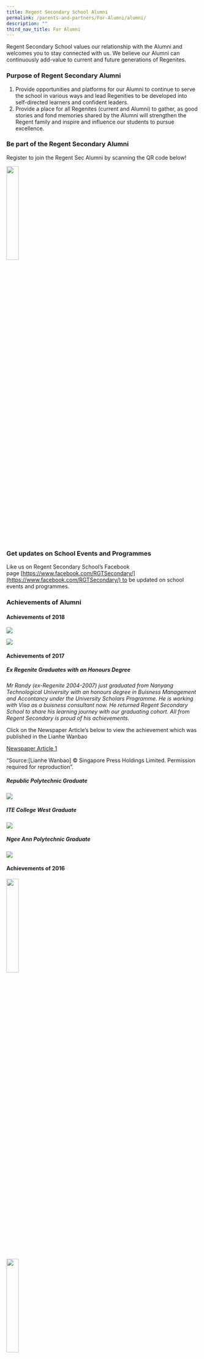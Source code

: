 ```yaml
---
title: Regent Secondary School Alumni
permalink: /parents-and-partners/For-Alumni/alumni/
description: ""
third_nav_title: For Alumni
---
```

Regent Secondary School values our relationship with the Alumni and welcomes you to stay connected with us. We believe our Alumni can continuously add-value to current and future generations of Regenites.

### **Purpose of Regent Secondary Alumni**

1.  Provide opportunities and platforms for our Alumni to continue to serve the school in various ways and lead Regenities to be developed into self-directed learners and confident leaders.
2.  Provide a place for all Regenites (current and Alumni) to gather, as good stories and fond memories shared by the Alumni will strengthen the Regent family and inspire and influence our students to pursue excellence.

### **Be part of the Regent Secondary Alumni**

Register to join the Regent Sec Alumni by scanning the QR code below!

<img src="/images/Alumni_QR-300x300.png" 
     style="width:25%">
		 
### **Get updates on School Events and Programmes**

Like us on Regent Secondary School’s Facebook page [https://www.facebook.com/RGTSecondary/](https://www.facebook.com/RGTSecondary/) to be updated on school events and programmes.

### **Achievements of Alumni**
#### **Achievements of 2018**

![](/images/37370425_1945674552155539_8707109778100322304_n.jpg)

![](/images/Siddiq-Amsyar_Regent.jpg)

#### **Achievements of 2017**

##### **Ex Regenite Graduates with an Honours Degree**


_Mr Randy (ex-Regenite 2004-2007) just graduated from Nanyang Technological University with an honours degree in Buisness Management and Accontancy under the University Scholars Programme. He is working with Visa as a buisness consultant now. He returned Regent Secondary School to share his learning journey with our graduating cohort. All from Regent Secondary is proud of his achievements._

Click on the Newspaper Article’s below to view the achievement which was published in the Lianhe Wanbao

[Newspaper Article 1](/files/Randy.pdf)

“Source:\[Lianhe Wanbao\] © Singapore Press Holdings Limited. Permission required for reproduction”.

##### Republic Polytechnic Graduate 
![](/images/RP-Grad-Former_12_09_17-e1505192740467.png)

##### ITE College West Graduate
![](/images/Nurul-Eriyanie-Mohd-Nazri.png)

##### Ngee Ann Polytechnic Graduate
![](/images/image001.jpg)

#### **Achievements of 2016**

<img src="/images/Siti-zaliha-bte.jpeg" 
     style="width:25%">
		 
<img src="/images/lim-xin-ying-1.jpeg" 
     style="width:25%">

<img src="/images/republic-poly.jpeg" 
     style="width:25%">

*   Siti Zaliha Binte Othman with a Diploma a Chemical & Pharmaceutical Technology
*   Lim Xin Ying Shirlyn with Diploma in Business Informatics
*   Amanda Ho Qin Yi with Diploma in Supply Chain Management, Republic Award
*   Lee tin Hwee with Diploma in Biomedical Sciences, Polytechnic Foundation Programe Scholarship
*   Max Pang Liang Hui with Diploma in Interactive and Digital Media, Diploma Prize
*   Ang Wei Sheng graduated with a Diploma in Manufacturing Engineering and is the proud recipient of the Siemens Award for Outstanding Project Work
*   Edmund Chen Chye Chai graduated with a Diploma in Motion Graphics & Broadcast Design and is the proud recipient of the Calyon Creativity Award
*   Rachael Lum Hui Ting graduated with a Diploma in Motion Graphics & Broadcast Design and is the proud recipient of the Lee Hsien Loong Award, Infinite Frameworks Gold Medal and Infinite Frameworks Award for Outstanding Project Work (MGBD)
*   Lee Hsien Loong Award presented to Rachael Lum Hui Ting

![](/images/rachel-768x768.jpg)

(video need to be uploaded on YT)

Edmund Ang Jun Yan studied Diploma of Material Science (School of Applied Science) and has awarded Republic Award

![](/images/Edmund-ang.jpg)
[https://www.rp.edu.sg/](https://www.rp.edu.sg/)

#### **Achievements of 2015**

![](/images/2015-RP.jpg)

#### **Achievements of 2014**

##### **Nanyang Polytechnic**

Outstanding Graduands 2014

*   **Jonathan Lian Junwen**  
    *Diploma In Sports & Wellness Management* | The Singapore Sports Council Bronze Medal
*   **Tay Guek Cheng Sandra**  
    *Diploma In Visual Communication* | Starlite Silver Medal
*   **Wang Chenhao**  
    *Diploma In Biomedical Engineering* | Bd Medical Bronze Medal
*   **Wynne Celina Effendy**  
    *Diploma In Digital Visual Effects* | Lucasfilm Singapore Silver Medal

#### **Achievements of 2013**

![](/images/Gradposter2013-regent-758x1024.jpg)

![](/images/123.png)

#### **Achievements of 2012**

![](/images/alumni_banner.jpg)

<img src="/images/sg_poly.jpg" 
     style="width:50%">
		 
##### **Lim Hong Yi**

Diploma in Maritime Transportation Management

Singapore Shipping Association Prize

Diploma with Merit

##### **Yong Lynn**

Diploma in Financial Informatics

Diploma with Merit

KS Energy Prize


<img src="/images/ngee_ann_poly.jpg" 
     style="width:50%">
		 
##### **Adelle Ong Fang Min**

Diploma in Early Childhood Education

Diploma with Merit

PAP Community Foundation Prize

Diploma Plus: Certificate in Business

#### **Michelle Chan Shu Hui**

Diploma in Chinese Media & Communication

Diploma with Merit

Threesixzero Production Prize

<img src="/images/ny_poly.jpg" 
     style="width:50%">
		 
##### **Nora Fong Jianyi**

Diploma in Industrial Design

Scanteak Award for Outstanding Project Work

![](/images/alumni-nyp-2.jpg)

<img src="/images/ajc.jpg" 
     style="width:50%">
		 
##### **Toh Yi An**

GCE A Levels – 5 Distinctions

		 
<img src="/images/jjc.jpg" 
     style="width:50%">

##### **Toh Yong Hung**

NTU College Scholarship

### **Our Successful Students**

![](/images/successful-student-1.png)
![](/images/successful-student-2.png)
![](/images/successful-student-3.png)
![](/images/successful-student-4.png)
![](/images/successful-student-5.png)
![](/images/successful-student-6.png)
![](/images/successful-student-7.png)
![](/images/successful-student-8.png)
![](/images/successful-student-9.png)
![](/images/successful-student-10.png)
![](/images/successful-student-11.png)
![](/images/successful-student-12.png)
![](/images/successful-student-13.png)
![](/images/successful-student-14.png)
![](/images/successful-student-15.png)
![](/images/successful-student-16.png)
![](/images/successful-student-17.png)
![](/images/successful-student-18.png)

**_More successful stories coming up!_**